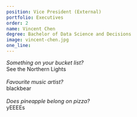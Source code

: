 ```yaml
---
position: Vice President (External)
portfolio: Executives
order: 2
name: Vincent Chen
degree: Bachelor of Data Science and Decisions
image: vincent-chen.jpg
one_line:
---
```

*Something on your bucket list?*
<br>
See the Northern Lights
<br><br>
*Favourite music artist?*
<br>
blackbear
<br><br>
*Does pineapple belong on pizza?*
<br>
yEEEEs